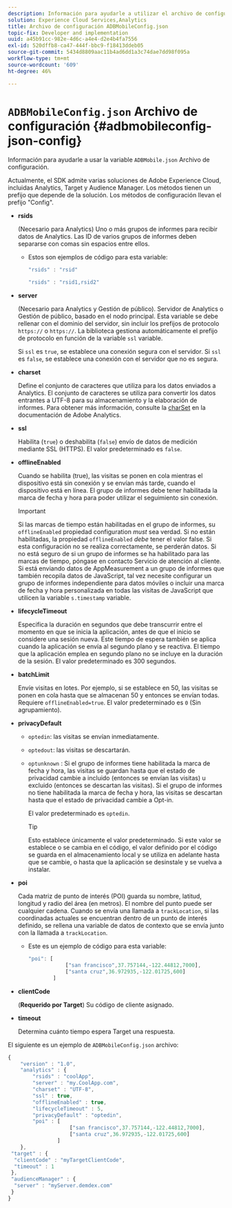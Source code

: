 ```yaml
---
description: Información para ayudarle a utilizar el archivo de configuración JSON de ADBMobile.
solution: Experience Cloud Services,Analytics
title: Archivo de configuración ADBMobileConfig.json
topic-fix: Developer and implementation
uuid: a45b91cc-982e-4d6c-a4e4-d2e4b4fa7556
exl-id: 520dffb8-ca47-444f-bbc9-f18413ddeb05
source-git-commit: 5434d8809aac11b4ad6dd1a3c74dae7dd98f095a
workflow-type: tm+mt
source-wordcount: '609'
ht-degree: 46%

---
```


# `ADBMobileConfig.json` Archivo de configuración {#adbmobileconfig-json-config}

Información para ayudarle a usar la variable `ADBMobile.json` Archivo de configuración.

Actualmente, el SDK admite varias soluciones de Adobe Experience Cloud, incluidas Analytics, Target y Audience Manager. Los métodos tienen un prefijo que depende de la solución. Los métodos de configuración llevan el prefijo &quot;Config&quot;.

* **rsids**

   (Necesario para Analytics) Uno o más grupos de informes para recibir datos de Analytics. Las ID de varios grupos de informes deben separarse con comas sin espacios entre ellos.

   * Estos son ejemplos de código para esta variable:

      ```js
      "rsids" : "rsid"
      ```

      ```js
      "rsids" : "rsid1,rsid2"
      ```

* **server**

   (Necesario para Analytics y Gestión de público). Servidor de Analytics o Gestión de público, basado en el nodo principal. Esta variable se debe rellenar con el dominio del servidor, sin incluir los prefijos de protocolo `https://` o `https://`. La biblioteca gestiona automáticamente el prefijo de protocolo en función de la variable `ssl` variable.

   Si `ssl` es `true`, se establece una conexión segura con el servidor. Si `ssl` es `false`, se establece una conexión con el servidor que no es segura.

* **charset**

   Define el conjunto de caracteres que utiliza para los datos enviados a Analytics. El conjunto de caracteres se utiliza para convertir los datos entrantes a UTF-8 para su almacenamiento y la elaboración de informes. Para obtener más información, consulte la [charSet](https://experienceleague.adobe.com/docs/analytics/implementation/vars/config-vars/charset.html?lang=es) en la documentación de Adobe Analytics.

* **ssl**

   Habilita (`true`) o deshabilita (`false`) envío de datos de medición mediante SSL (HTTPS). El valor predeterminado es `false`.

* **offlineEnabled**

   Cuando se habilita (true), las visitas se ponen en cola mientras el dispositivo está sin conexión y se envían más tarde, cuando el dispositivo está en línea. El grupo de informes debe tener habilitada la marca de fecha y hora para poder utilizar el seguimiento sin conexión.

   >[!IMPORTANT]
   >
   >Si las marcas de tiempo están habilitadas en el grupo de informes, su `offlineEnabled` propiedad configuration *must* sea verdad. Si no están habilitadas, la propiedad `offlineEnabled` *debe* tener el valor false. Si esta configuración no se realiza correctamente, se perderán datos. Si no está seguro de si un grupo de informes se ha habilitado para las marcas de tiempo,   póngase en contacto   Servicio de atención al cliente. Si está enviando datos de AppMeasurement a un grupo de informes que también recopila datos de JavaScript, tal vez necesite configurar un grupo de informes independiente para datos móviles o incluir una marca de fecha y hora personalizada en todas las visitas de JavaScript que utilicen la variable `s.timestamp` variable.

* **lifecycleTimeout**

   Especifica la duración en segundos que debe transcurrir entre el momento en que se inicia la aplicación, antes de que el inicio se considere una sesión nueva. Este tiempo de espera también se aplica cuando la aplicación se envía al segundo plano y se reactiva. El tiempo que la aplicación emplea en segundo plano no se incluye en la duración de la sesión. El valor predeterminado es 300 segundos.

* **batchLimit**

   Envíe visitas en lotes. Por ejemplo, si se establece en 50, las visitas se ponen en cola hasta que se almacenan 50 y entonces se envían todas. Requiere `offlineEnabled=true`. El valor predeterminado es `0` (Sin agrupamiento).

* **privacyDefault**

   * `optedin`: las visitas se envían inmediatamente.
   * `optedout`: las visitas se descartarán.
   * `optunknown` : Si el grupo de informes tiene habilitada la marca de fecha y hora, las visitas se guardan hasta que el estado de privacidad cambie a incluido (entonces se envían las visitas) u excluido (entonces se descartan las visitas). Si el grupo de informes no tiene habilitada la marca de fecha y hora, las visitas se descartan hasta que el estado de privacidad cambie a Opt-in.

      El valor predeterminado es `optedin`.

      >[!TIP]
      >
      >Esto establece únicamente el valor predeterminado. Si este valor se establece o se cambia en el código, el valor definido por el código se guarda en el almacenamiento local y se utiliza en adelante hasta que se cambie, o hasta que la aplicación se desinstale y se vuelva a instalar.

* **poi**

   Cada matriz de punto de interés (POI) guarda su nombre, latitud, longitud y radio del área (en metros). El nombre del punto puede ser cualquier cadena. Cuando se envía una llamada a `trackLocation`, si las coordinadas actuales se encuentran dentro de un punto de interés definido, se rellena una variable de datos de contexto que se envía junto con la llamada a `trackLocation`.

   * Este es un ejemplo de código para esta variable:

      ```js
      "poi": [
                  ["san francisco",37.757144,-122.44812,7000], 
                  ["santa cruz",36.972935,-122.01725,600] 
              ]
      ```

* **clientCode**

   (**Requerido por Target**) Su código de cliente asignado.

* **timeout**

   Determina cuánto tiempo espera Target una respuesta.

El siguiente es un ejemplo de `ADBMobileConfig.json` archivo:

```js
{ 
    "version" : "1.0", 
    "analytics" : { 
        "rsids" : "coolApp", 
        "server" : "my.CoolApp.com", 
        "charset" : "UTF-8", 
        "ssl" : true, 
        "offlineEnabled" : true, 
        "lifecycleTimeout" : 5, 
        "privacyDefault" : "optedin", 
        "poi" : [ 
                    ["san francisco",37.757144,-122.44812,7000], 
                    ["santa cruz",36.972935,-122.01725,600] 
                ] 
    }, 
 "target" : { 
  "clientCode" : "myTargetClientCode", 
  "timeout" : 1 
 }, 
 "audienceManager" : { 
  "server" : "myServer.demdex.com" 
 } 
}
```
